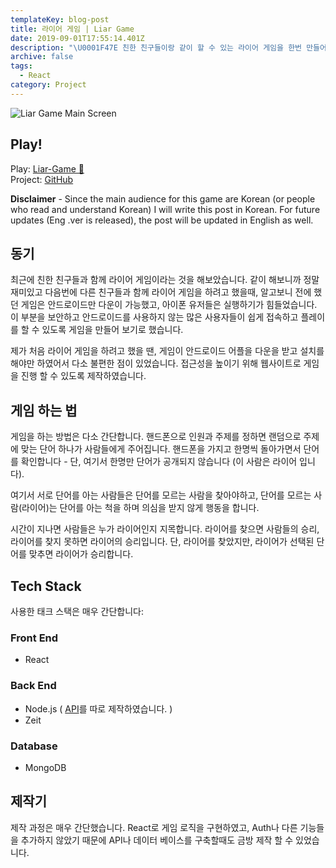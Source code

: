 ```yaml
---
templateKey: blog-post
title: 라이어 게임 | Liar Game
date: 2019-09-01T17:55:14.401Z
description: "\U0001F47E 친한 친구들이랑 같이 할 수 있는 라이어 게임을 한번 만들어보았습니다 \U0001F921 Created a game which you can play with your friend "
archive: false
tags:
  - React
category: Project
---
```

![Liar Game Main Screen](/img/img_3148-2.png "라이어 게임")

## Play!

Play: [Liar-Game 🤡](https://withoutwax.github.io/Liar-Game/)\
Project: [GitHub](https://github.com/withoutwax/Liar-Game)

**Disclaimer** - Since the main audience for this game are Korean (or people who read and understand Korean) I will write this post in Korean. For future updates (Eng .ver is released), the post will be updated in English as well.

## 동기

최근에 친한 친구들과 함께 라이어 게임이라는 것을 해보았습니다. 같이 해보니까 정말 재미있고 다음번에 다른 친구들과 함께 라이어 게임을 하려고 했을때, 알고보니 전에 했던 게임은 안드로이드만 다운이 가능했고, 아이폰 유저들은 실행하기가 힘들었습니다. 이 부분을 보안하고 안드로이드를 사용하지 않는 많은 사용자들이 쉽게 접속하고 플레이를 할 수 있도록 게임을 만들어 보기로 했습니다.

제가 처음 라이어 게임을 하려고 했을 땐, 게임이 안드로이드 어플을 다운을 받고 설치를 해야만 하였어서 다소 불편한 점이 있었습니다. 접근성을 높이기 위해 웹사이트로 게임을 진행 할 수 있도록 제작하였습니다.  

## 게임 하는 법

게임을 하는 방법은 다소 간단합니다. 핸드폰으로 인원과 주제를 정하면 랜덤으로 주제에 맞는 단어 하나가 사람들에게 주어집니다. 핸드폰을 가지고 한명씩 돌아가면서 단어를 확인합니다 - 단, 여기서 한명만 단어가 공개되지 않습니다 (이 사람은 라이어 입니다).    

여기서 서로 단어를 아는 사람들은 단어를 모르는 사람을 찾아야하고, 단어를 모르는 사람(라이어)는 단어를 아는 척을 하며 의심을 받지 않게 행동을 합니다.

시간이 지나면 사람들은 누가 라이어인지 지목합니다. 라이어를 찾으면 사람들의 승리, 라이어를 찾지 못하면 라이어의 승리입니다. 단, 라이어를 찾았지만, 라이어가 선택된 단어를 맞추면 라이어가 승리합니다.

## Tech Stack

사용한 태크 스택은 매우 간단합니다:

### Front End

* React

### Back End

* Node.js ( [API](https://github.com/withoutwax/Liar-Game-API)를 따로 제작하였습니다. )
* Zeit

### Database

* MongoDB

## 제작기

제작 과정은 매우 간단했습니다. React로 게임 로직을 구현하였고, Auth나 다른 기능들을 추가하지 않았기 때문에 API나 데이터 베이스를 구축할때도 금방 제작 할 수 있었습니다.
